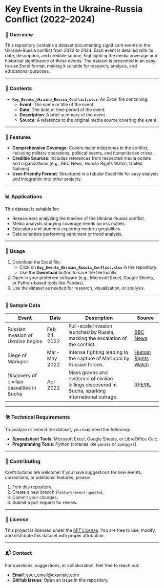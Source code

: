 
# **Key Events in the Ukraine-Russia Conflict (2022–2024)**

### 📄 **Overview**
This repository contains a dataset documenting significant events in the Ukraine-Russia conflict from 2022 to 2024. Each event is detailed with its date, description, and credible source, highlighting the media coverage and historical significance of these events. The dataset is presented in an easy-to-use Excel format, making it suitable for research, analysis, and educational purposes.

---

### 📁 **Contents**
- **`Key_Events_Ukraine_Russia_Conflict.xlsx`**: An Excel file containing:
  - **Event**: The name or title of the event.
  - **Date**: The date or time period of the event.
  - **Description**: A brief summary of the event.
  - **Source**: A reference to the original media source covering the event.

---

### 🌟 **Features**
- **Comprehensive Coverage**: Covers major milestones in the conflict, including military operations, political events, and humanitarian crises.
- **Credible Sources**: Includes references from respected media outlets and organizations (e.g., BBC News, Human Rights Watch, United Nations).
- **User-Friendly Format**: Structured in a tabular Excel file for easy analysis and integration into other projects.

---

### 📊 **Applications**
This dataset is suitable for:
- Researchers analyzing the timeline of the Ukraine-Russia conflict.
- Media analysts studying coverage trends across outlets.
- Educators and students exploring modern geopolitics.
- Data scientists performing sentiment or trend analysis.

---

### 🔗 **Usage**
1. Download the Excel file:
   - Click on **`Key_Events_Ukraine_Russia_Conflict.xlsx`** in the repository.
   - Use the **Download** button to save the file locally.
2. Open in your preferred software (e.g., Microsoft Excel, Google Sheets, or Python-based tools like Pandas).
3. Use the dataset as needed for research, visualization, or analysis.

---

### 📰 **Sample Data**
| **Event**                           | **Date**       | **Description**                                                                                 | **Source**                                                                                                                                                                      |
|-------------------------------------|----------------|-------------------------------------------------------------------------------------------------|--------------------------------------------------------------------------------------------------------------------------------------------------------------------------------|
| Russian invasion of Ukraine begins  | Feb 24, 2022   | Full-scale invasion launched by Russia, marking the escalation of the conflict.                | [BBC News](https://www.bbc.com/news/world-europe-60503037)                                                                                                                     |
| Siege of Mariupol                   | Mar-May 2022   | Intense fighting leading to the capture of Mariupol by Russian forces.                         | [Human Rights Watch](https://www.usnews.com/news/world/articles/2024-02-08/more-than-8-000-killed-during-2022-mariupol-siege-human-rights-watch)                               |
| Discovery of civilian casualties in Bucha | Apr 2022  | Mass graves and evidence of civilian killings discovered in Bucha, sparking international outrage. | [RFE/RL](https://www.rferl.org/a/bucha-massacre-russian-troops-video-rferl-pobihay-shopkeeper-ukraine/33166593.html)                                                          |

---

### 🛠️ **Technical Requirements**
To analyze or extend the dataset, you may need the following:
- **Spreadsheet Tools**: Microsoft Excel, Google Sheets, or LibreOffice Calc.
- **Programming Tools**: Python (libraries like `pandas` or `openpyxl`).

---

### 🤝 **Contributing**
Contributions are welcome! If you have suggestions for new events, corrections, or additional features, please:
1. Fork this repository.
2. Create a new branch (`feature/event-update`).
3. Commit your changes.
4. Submit a pull request for review.

---

### 📜 **License**
This project is licensed under the [MIT License](LICENSE). You are free to use, modify, and distribute this dataset with proper attribution.

---

### 📬 **Contact**
For questions, suggestions, or collaboration, feel free to reach out:
- **Email**: [your_email@example.com](mailto:your_email@example.com)
- **GitHub Issues**: Open an issue in this repository.
